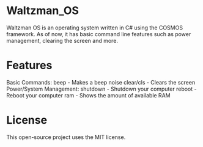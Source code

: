 # Waltzman_OS

Waltzman OS is an operating system written in C# using the COSMOS framework.
As of now, it has basic command line features such as power management, clearing the screen and more.

# Features 

  Basic Commands:
     beep - Makes a beep noise
     clear/cls - Clears the screen
  Power/System Management:
    shutdown - Shutdown your computer
    reboot - Reboot your computer
    ram - Shows the amount of available RAM

# License
  This open-source project uses the MIT license.
